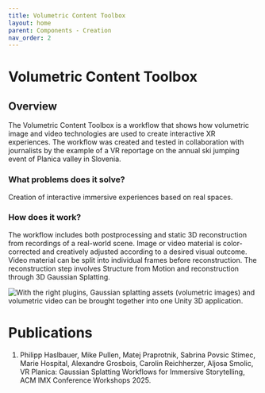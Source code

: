 ```yaml
---
title: Volumetric Content Toolbox
layout: home
parent: Components - Creation
nav_order: 2
---
```



# Volumetric Content Toolbox

## Overview

The Volumetric Content Toolbox is a workflow that shows how volumetric image and video technologies are used to create interactive XR experiences. 
The workflow was created and tested in collaboration with journalists by the example of a VR reportage on the annual ski jumping event of Planica valley in Slovenia.


### What problems does it solve?

Creation of interactive immersive experiences based on real spaces.

### How does it work?

The workflow includes both postprocessing and static 3D reconstruction from recordings of a real-world scene. Image or video material is color-corrected and creatively adjusted according to a desired visual outcome. Video material can be split into individual frames before reconstruction. The reconstruction step involves Structure from Motion and reconstruction through 3D Gaussian Splatting.

![With the right plugins, Gaussian splatting assets (volumetric images) and volumetric video can be brought together into one Unity 3D application.](/assets/images/comp_creation/vct_slovenia.png)

# Publications

1. Philipp Haslbauer, Mike Pullen, Matej Praprotnik, Sabrina Povsic Stimec, Marie Hospital, Alexandre Grosbois, Carolin Reichherzer, Aljosa Smolic, VR Planica: Gaussian Splatting Workflows for Immersive Storytelling, ACM IMX Conference Workshops 2025.
